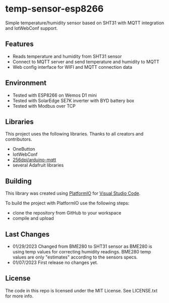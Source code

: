 # temp-sensor-esp8266
Simple temperature/humidity sensor based on SHT31 with MQTT integration and IotWebConf support.


## Features

* Reads temperature and humidity from SHT31 sensor
* Connect to MQTT server and send temperature and humidity to MQTT
* Web config interface for WIFI and MQTT connection data


## Environment

* Tested with ESP8266 on Wemos D1 mini
* Tested with SolarEdge SE7K inverter with BYD battery box
* Tested with Modbus over TCP

## Libraries

This project uses the following libraries. Thanks to all creators and contributors.

* OneButton
* IotWebConf
* [256dpi/arduino-mqtt](https://github.com/256dpi/arduino-mqtt)
* several Adafruit libraries


## Building

This library was created using [PlatformIO](https://platformio.org/) for [Visual Studio Code](https://code.visualstudio.com/).

To build the project with PlatformIO use the following steps:

* clone the repository from GitHub to your workspace
* compile and upload


## Last Changes

* 01/29/2023 Changed from BME280 to SHT31 sensor as BME280 is using temp values for correcting humidity readings. BME280 temp values are only "estimates" according to the sensors specs.
* 01/07/2023 First release no changes yet.

## License

The code in this repo is licensed under the MIT License. See LICENSE.txt for more info.